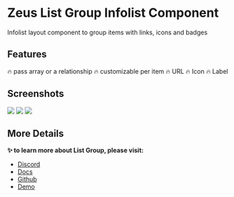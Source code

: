 # Zeus List Group Infolist Component

Infolist layout component to group items with links, icons and badges

## Features

🔥 pass array or a relationship
🔥 customizable per item
    🔥 URL
    🔥 Icon
    🔥 Label

## Screenshots

![](https://larazeus.com/images/screenshots/list-group/list-group-1.png)
![](https://larazeus.com/images/screenshots/list-group/list-group-2.png)
![](https://larazeus.com/images/screenshots/list-group/list-group-3.png)

## More Details
**✨ to learn more about List Group, please visit:**

- [Discord](#)
- [Docs](https://larazeus.com/docs/list-group)
- [Github](https://github.com/lara-zeus/list-group)
- [Demo](https://demo.larazeus.com/admin/components-demo/list-group)
